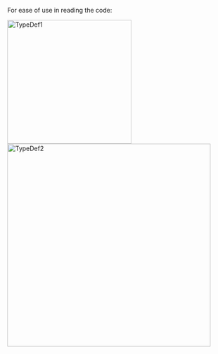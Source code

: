 For ease of use in reading the code:

<img width="282" alt="TypeDef1" src="https://github.com/user-attachments/assets/3ed7fbaa-cf39-44b8-b2a0-8d2eaaae05c9" />
<img width="462" alt="TypeDef2" src="https://github.com/user-attachments/assets/d5d209ff-8dbc-4850-ac4a-8afe47e0ddf2" />
